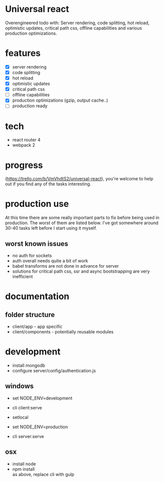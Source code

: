 # Universal react
Overengineered todo with: Server rendering, code splitting, hot reload, optimistic updates, critical path css, offline capabilities and various production optimizations.

# features
 - [x] server rendering  
 - [x] code splitting  
 - [x] hot reload  
 - [x] optimistic updates  
 - [x] critical path css  
 - [ ] offline capabilities  
 - [x] production optimizations (gzip, output cache..)  
 - [ ] production ready

# tech
 - react router 4
 - webpack 2

# progress
(https://trello.com/b/VmVhdtS2/universal-react), you're welcome to help out if you find any of the tasks interesting.

# production use
At this time there are some really important parts to fix before being used in production. The worst of them are listed below. I've got somewhere around 30-40 tasks left before I start using it myself.

## worst known issues
 - no auth for sockets  
 - auth overall needs quite a bit of work  
 - babel transforms are not done in advance for server
 - solutions for critical path css, ssr and async bootstrapping are very inefficient  

# documentation
## folder structure
 - client/app - app specific  
 - client/components - potentially reusable modules

# development
 - install mongodb  
 - configure server/config/authentication.js  

## windows
 - set NODE_ENV=development  
 - cli client:serve  

 - setlocal  
 - set NODE_ENV=production  
 - cli server:serve  

## osx
 - install node  
 - npm install  
 as above, replace cli with gulp  

